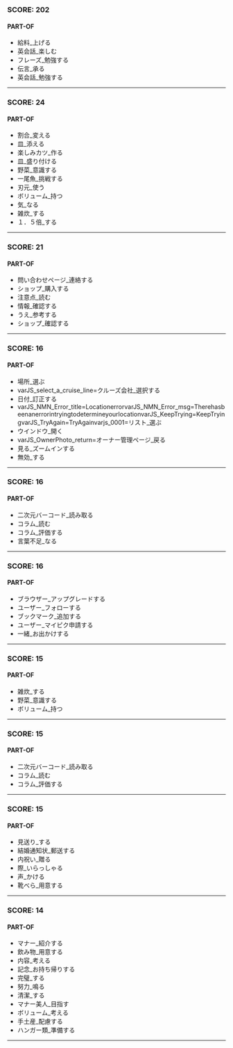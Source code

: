 
### SCORE: 202
#### PART-OF

- 給料_上げる 
- 英会話_楽しむ 
- フレーズ_勉強する 
- 伝言_承る 
- 英会話_勉強する 

----------

### SCORE: 24
#### PART-OF

- 割合_変える 
- 皿_添える 
- 楽しみカツ_作る 
- 皿_盛り付ける 
- 野菜_意識する 
- 一尾魚_挑戦する 
- 刃元_使う 
- ボリューム_持つ 
- 気_なる 
- 雑炊_する 
- １．５倍_する 

----------

### SCORE: 21
#### PART-OF

- 問い合わせページ_連絡する 
- ショップ_購入する 
- 注意点_読む 
- 情報_確認する 
- うえ_参考する 
- ショップ_確認する 

----------

### SCORE: 16
#### PART-OF

- 場所_選ぶ 
- varJS_select_a_cruise_line=クルーズ会社_選択する 
- 日付_訂正する 
- varJS_NMN_Error_title=LocationerrorvarJS_NMN_Error_msg=TherehasbeenanerrorintryingtodetermineyourlocationvarJS_KeepTrying=KeepTryingvarJS_TryAgain=TryAgainvarjs_0001=リスト_選ぶ 
- ウインドウ_開く 
- varJS_OwnerPhoto_return=オーナー管理ページ_戻る 
- 見る_ズームインする 
- 無効_する 

----------

### SCORE: 16
#### PART-OF

- 二次元バーコード_読み取る 
- コラム_読む 
- コラム_評価する 
- 言葉不足_なる 

----------

### SCORE: 16
#### PART-OF

- ブラウザー_アップグレードする 
- ユーザー_フォローする 
- ブックマーク_追加する 
- ユーザー_マイピク申請する 
- 一緒_お出かけする 

----------

### SCORE: 15
#### PART-OF

- 雑炊_する 
- 野菜_意識する 
- ボリューム_持つ 

----------

### SCORE: 15
#### PART-OF

- 二次元バーコード_読み取る 
- コラム_読む 
- コラム_評価する 

----------

### SCORE: 15
#### PART-OF

- 見送り_する 
- 結婚通知状_郵送する 
- 内祝い_贈る 
- 際_いらっしゃる 
- 声_かける 
- 靴べら_用意する 

----------

### SCORE: 14
#### PART-OF

- マナー_紹介する 
- 飲み物_用意する 
- 内容_考える 
- 記念_お持ち帰りする 
- 完璧_する 
- 努力_鳴る 
- 清潔_する 
- マナー美人_目指す 
- ボリューム_考える 
- 手土産_配慮する 
- ハンガー類_準備する 

----------
